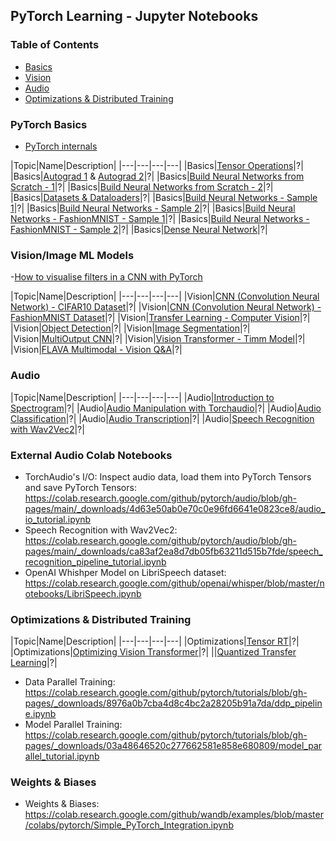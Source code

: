 ## PyTorch Learning - Jupyter Notebooks

### Table of Contents
- [Basics](#pytorch-basics)
- [Vision](#visionimage-ml-models)
- [Audio](#audio)
- [Optimizations & Distributed Training](#optimizations--distributed-training)

### PyTorch Basics

- [PyTorch internals](http://blog.ezyang.com/2019/05/pytorch-internals/)

|Topic|Name|Description|
|---|---|---|---|
|Basics|[Tensor Operations](1-basics/1-tensor-operations.ipynb)|?|
|Basics|[Autograd 1](1-basics/2-autograd.ipynb) & [Autograd 2](1-basics/3-autograd-in-training.ipynb)|?|
|Basics|[Build Neural Networks from Scratch - 1](1-basics/5-nn-from-scratch.py)|?|
|Basics|[Build Neural Networks from Scratch - 2](1-basics/6-nn-without-torch.nn.ipynb)|?|
|Basics|[Datasets & Dataloaders](1-basics/9-datasets-dataloaders.ipynb)|?|
|Basics|[Build Neural Networks - Sample 1](1-basics/10-build-nn-sample1.ipynb)|?|
|Basics|[Build Neural Networks - Sample 2](1-basics/11-build-nn-sample2.ipynb)|?|
|Basics|[Build Neural Networks - FashionMNIST - Sample 1](1-basics/12-build-nn-fashion-dataset-1.ipynb)|?|
|Basics|[Build Neural Networks - FashionMNIST - Sample 2](1-basics/13-build-nn-fashion-dataset-2.ipynb)|?|
|Basics|[Dense Neural Network](1-basics/14-dense-nn.ipynb)|?|

### Vision/Image ML Models

-[How to visualise filters in a CNN with PyTorch](https://stackoverflow.com/questions/55594969/how-to-visualise-filters-in-a-cnn-with-pytorch)

|Topic|Name|Description|
|---|---|---|---|
|Vision|[CNN (Convolution Neural Network) - CIFAR10 Dataset](2-vision/1-cnn-cifar10.ipynb)|?|
|Vision|[CNN (Convolution Neural Network) - FashionMNIST Dataset](2-vision/2-cnn-fashion-mnist.ipynb)|?|
|Vision|[Transfer Learning - Computer Vision](2-vision/4-transfer-learning-computer-vision.ipynb)|?|
|Vision|[Object Detection](2-vision/5-object-detection-transfer-learning.ipynb)|?|
|Vision|[Image Segmentation](2-vision/6-image-segmentation-transfer-learning.ipynb)|?|
|Vision|[MultiOutput CNN](2-vision/10-multioutput-cnn-in-pytorch.ipynb)|?|
|Vision|[Vision Transformer - Timm Model](2-vision/15-vision-transformer-timm.ipynb)|?|
|Vision|[FLAVA Multimodal - Vision Q&A](2-vision/16-vision-qa-multimodal-FLAVA.ipynb)|?|

### Audio

|Topic|Name|Description|
|---|---|---|---|
|Audio|[Introduction to Spectrogram](3-audio/1-intro-to-spectogram.ipynb)|?|
|Audio|[Audio Manipulation with Torchaudio](3-audio/2-audio-manipulation-with-torchaudio.ipynb)|?|
|Audio|[Audio Classification](3-audio/3-audio-classification.ipynb)|?|
|Audio|[Audio Transcription](3-audio/4-audio-transcription.ipynb)|?|
|Audio|[Speech Recognition with Wav2Vec2](3-audio/5-speech-recognition-with-wav2Vec2.ipynb)|?|

### External Audio Colab Notebooks

- TorchAudio's I/O: Inspect audio data, load them into PyTorch Tensors and save PyTorch Tensors: https://colab.research.google.com/github/pytorch/audio/blob/gh-pages/main/_downloads/4d63e50ab0e70c0e96fd6641e0823ce8/audio_io_tutorial.ipynb
- Speech Recognition with Wav2Vec2: https://colab.research.google.com/github/pytorch/audio/blob/gh-pages/main/_downloads/ca83af2ea8d7db05fb63211d515b7fde/speech_recognition_pipeline_tutorial.ipynb
- OpenAI Whishper Model on LibriSpeech dataset: https://colab.research.google.com/github/openai/whisper/blob/master/notebooks/LibriSpeech.ipynb

### Optimizations & Distributed Training

|Topic|Name|Description|
|---|---|---|---|
|Optimizations|[Tensor RT](4-optimizations/1-tensorrt.ipynb)|?|
|Optimizations|[Optimizing Vision Transformer](4-optimizations/2-optimizing-vision-transformer-for-deployment.ipynb)|?|
||[Quantized Transfer Learning](4-optimizations/3-quantized_transfer_learning.ipynb)|?|

- Data Parallel Training: https://colab.research.google.com/github/pytorch/tutorials/blob/gh-pages/_downloads/8976a0b7cba4d8c4bc2a28205b91a7da/ddp_pipeline.ipynb
- Model Parallel Training: https://colab.research.google.com/github/pytorch/tutorials/blob/gh-pages/_downloads/03a48646520c277662581e858e680809/model_parallel_tutorial.ipynb

### Weights & Biases

- Weights & Biases: https://colab.research.google.com/github/wandb/examples/blob/master/colabs/pytorch/Simple_PyTorch_Integration.ipynb


